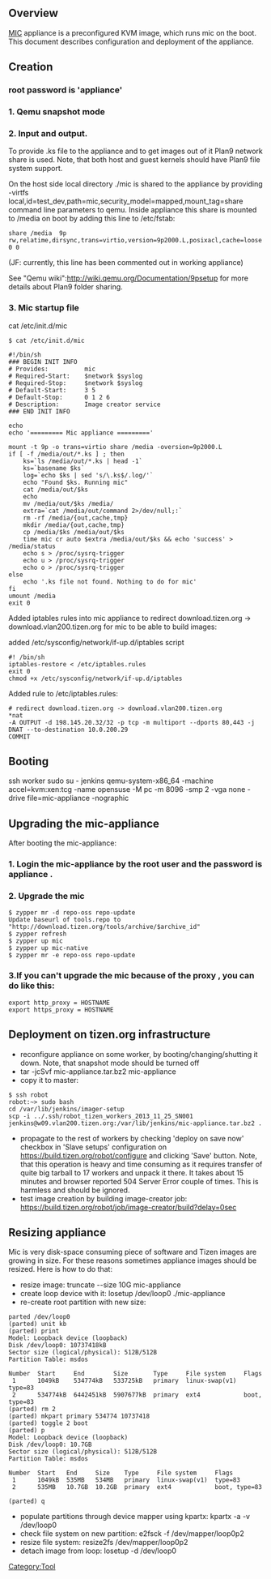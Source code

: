 Overview
--------

[MIC](MIC "wikilink") appliance is a preconfigured KVM image, which runs
mic on the boot. This document describes configuration and deployment of
the appliance.

Creation
--------

### root password is \'appliance\'

### 1. Qemu snapshot mode

### 2. Input and output.

To provide .ks file to the appliance and to get images out of it Plan9
network share is used. Note, that both host and guest kernels should
have Plan9 file system support.

On the host side local directory ./mic is shared to the appliance by
providing -virtfs
local,id=test\_dev,path=mic,security\_model=mapped,mount\_tag=share
command line parameters to qemu. Inside appliance this share is mounted
to /media on boot by adding this line to /etc/fstab:

    share /media  9p  rw,relatime,dirsync,trans=virtio,version=9p2000.L,posixacl,cache=loose 0 0

(JF: currently, this line has been commented out in working appliance)

See \"Qemu wiki\":<http://wiki.qemu.org/Documentation/9psetup> for more
details about Plan9 folder sharing.

### 3. Mic startup file

cat /etc/init.d/mic


    $ cat /etc/init.d/mic

    #!/bin/sh
    ### BEGIN INIT INFO
    # Provides:          mic
    # Required-Start:    $network $syslog
    # Required-Stop:     $network $syslog
    # Default-Start:     3 5
    # Default-Stop:      0 1 2 6
    # Description:       Image creator service
    ### END INIT INFO

    echo
    echo '========= Mic appliance ========='

    mount -t 9p -o trans=virtio share /media -oversion=9p2000.L
    if [ -f /media/out/*.ks ] ; then
        ks=`ls /media/out/*.ks | head -1`
        ks=`basename $ks`
        log=`echo $ks | sed 's/\.ks$/.log/'`
        echo "Found $ks. Running mic"
        cat /media/out/$ks
        echo
        mv /media/out/$ks /media/
        extra=`cat /media/out/command 2>/dev/null;:`
        rm -rf /media/{out,cache,tmp}
        mkdir /media/{out,cache,tmp}
        cp /media/$ks /media/out/$ks
        time mic cr auto $extra /media/out/$ks && echo 'success' > /media/status
        echo s > /proc/sysrq-trigger
        echo u > /proc/sysrq-trigger
        echo o > /proc/sysrq-trigger
    else
        echo '.ks file not found. Nothing to do for mic'
    fi
    umount /media
    exit 0

Added iptables rules into mic appliance to redirect download.tizen.org
-\> download.vlan200.tizen.org for mic to be able to build images:

added /etc/sysconfig/network/if-up.d/iptables script

    #! /bin/sh
    iptables-restore < /etc/iptables.rules
    exit 0
    chmod +x /etc/sysconfig/network/if-up.d/iptables

Added rule to /etc/iptables.rules:

    # redirect download.tizen.org -> download.vlan200.tizen.org
    *nat
    -A OUTPUT -d 198.145.20.32/32 -p tcp -m multiport --dports 80,443 -j DNAT --to-destination 10.0.200.29
    COMMIT

Booting
-------

ssh worker sudo su - jenkins qemu-system-x86\_64 -machine
accel=kvm:xen:tcg -name opensuse -M pc -m 8096 -smp 2 -vga none -drive
file=mic-appliance -nographic

Upgrading the mic-appliance
---------------------------

After booting the mic-appliance:

### 1. Login the mic-appliance by the root user and the password is appliance .

### 2. Upgrade the mic

    $ zypper mr -d repo-oss repo-update
    Update baseurl of tools.repo to "http://download.tizen.org/tools/archive/$archive_id"
    $ zypper refresh
    $ zypper up mic
    $ zypper up mic-native
    $ zypper mr -e repo-oss repo-update

### 3.If you can\'t upgrade the mic because of the proxy , you can do like this:

    export http_proxy = HOSTNAME
    export https_proxy = HOSTNAME

Deployment on tizen.org infrastructure
--------------------------------------

-   reconfigure appliance on some worker, by booting/changing/shutting
    it down. Note, that snapshot mode should be turned off
-   tar -jcSvf mic-appliance.tar.bz2 mic-appliance
-   copy it to master:

<!-- -->

    $ ssh robot
    robot:~> sudo bash
    cd /var/lib/jenkins/imager-setup
    scp -i ../.ssh/robot_tizen_workers_2013_11_25_SN001 jenkins@w09.vlan200.tizen.org:/var/lib/jenkins/mic-appliance.tar.bz2 .

-   propagate to the rest of workers by checking \'deploy on save now\'
    checkbox in \'Slave setups\' configuration on
    <https://build.tizen.org/robot/configure> and clicking \'Save\'
    button. Note, that this operation is heavy and time consuming as it
    requires transfer of quite big tarball to 17 workers and unpack it
    there. It takes about 15 minutes and browser reported 504 Server
    Error couple of times. This is harmless and should be ignored.
-   test image creation by building image-creator job:
    <https://build.tizen.org/robot/job/image-creator/build?delay=0sec>

Resizing appliance
------------------

Mic is very disk-space consuming piece of software and Tizen images are
growing in size. For these reasons sometimes appliance images should be
resized. Here is how to do that:

-   resize image: truncate \--size 10G mic-appliance
-   create loop device with it: losetup /dev/loop0 ./mic-appliance
-   re-create root partition with new size:

<!-- -->

    parted /dev/loop0
    (parted) unit kb
    (parted) print
    Model: Loopback device (loopback)
    Disk /dev/loop0: 10737418kB
    Sector size (logical/physical): 512B/512B
    Partition Table: msdos

    Number  Start     End        Size       Type     File system     Flags
     1      1049kB    534774kB   533725kB   primary  linux-swap(v1)  type=83
     2      534774kB  6442451kB  5907677kB  primary  ext4            boot, type=83
    (parted) rm 2
    (parted) mkpart primary 534774 10737418
    (parted) toggle 2 boot
    (parted) p
    Model: Loopback device (loopback)
    Disk /dev/loop0: 10.7GB
    Sector size (logical/physical): 512B/512B
    Partition Table: msdos

    Number  Start   End     Size    Type     File system     Flags
     1      1049kB  535MB   534MB   primary  linux-swap(v1)  type=83
     2      535MB   10.7GB  10.2GB  primary  ext4            boot, type=83

    (parted) q

-   populate partitions through device mapper using kpartx: kpartx -a -v
    /dev/loop0
-   check file system on new partition: e2fsck -f /dev/mapper/loop0p2
-   resize file system: resize2fs /dev/mapper/loop0p2
-   detach image from loop: losetup -d /dev/loop0

[Category:Tool](Category:Tool "wikilink")
